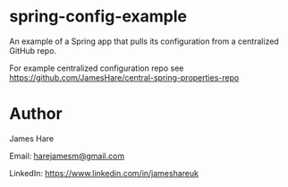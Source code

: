 # spring-config-example
An example of a Spring app that pulls its configuration from a centralized GitHub repo.

For example centralized configuration repo see https://github.com/JamesHare/central-spring-properties-repo

# Author
James Hare

Email: harejamesm@gmail.com

LinkedIn: https://www.linkedin.com/in/jameshareuk

